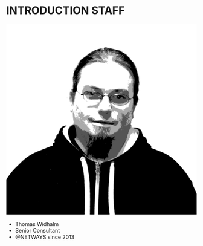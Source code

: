 <!SLIDE noprint smbullets staff>

# INTRODUCTION STAFF
![ThW](../../_images/netways/staff/ThW.jpg)

* Thomas Widhalm
 * Senior Consultant
 * @NETWAYS since 2013
